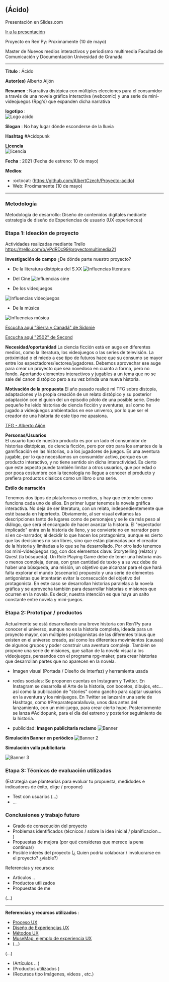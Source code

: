 
## (Ácido)  

Presentación en Slides.com

[Ir a la presentación](https://slides.com/albertoaijon/deck)

Proyecto en Ren'Py: Proximamente (10 de mayo)

Master de Nuevos medios interactivos y periodismo multimedia
Facultad de Comunicación y Documentación
Univesidad de Granada  

----

**Titulo** : Ácido

**Autor(es)** Alberto Aijón

**Resumen** : Narrativa distópica con múltiples elecciones para el consumidor a través de una novela gráfica interactiva (webcomic) y una serie de mini-videojuegos (Rpg's) que expanden dicha narrativa

**logotipo** :  
![Logo acido](https://user-images.githubusercontent.com/82902371/115732922-b4417300-a388-11eb-8afd-8a69d70ab0fd.jpg)


**Slogan** : No hay lugar dónde esconderse de la lluvia

**Hashtag**  #Acidopunk

**Licencia**    
![licencia](https://github.com/AlbertCzech/Proyecto-acido/blob/master/licencia.JPG)

**Fecha** : 2021 (Fecha de estreno: 10 de mayo)

**Medios**: 


*  :octocat: (https://github.com/AlbertCzech/Proyecto-acido) 
* Web: Proximamente (10 de mayo)




--- 

### Metodología

Metodología de desarrollo: Diseño de contenidos digitales mediante estrategia de diseño de Experiencias de usuario (UX experiences) 

### Etapa 1: Ideación de proyecto 

Actividades realizadas mediante Trello https://trello.com/b/vPdRDc99/proyectomultimedia21

**Investigación de campo**   ¿De dónde parte nuestro proyecto? 


* De la literatura distópica del S.XX 
![Influencias literatura](https://user-images.githubusercontent.com/82902371/115740268-f077d200-a38e-11eb-98bc-c7563b68e074.png)

* Del Cine
![Influencias cine](https://github.com/AlbertCzech/Proyecto-acido/blob/master/Pel%C3%ADculas.png?raw=true)

* De los videojuegos

![Influencias videojuegos](https://github.com/AlbertCzech/Proyecto-acido/blob/master/videojuegos.png?raw=true)

* De la música

![Influencias música](https://github.com/AlbertCzech/Proyecto-acido/blob/master/canciones.png?raw=true)

[Escucha aquí "Sierra y Canadá" de Sidonie](https://www.youtube.com/watch?v=7o34ASehN9s)

[Escucha aquí "2502" de Second](https://www.youtube.com/watch?v=0ncVFfs2oGg)



 
 
 


**Necesidad/oportunidad** 
La ciencia ficción está en auge en diferentes medios, como la literatura, los videojuegos o las series de televisión. La próximidad o el miedo a ese tipo de futuros hace que su consumo se mayor entre los espectadores/lectores/jugadores. Debemos aprovechar ese auge para crear un proyecto que sea novedoso en cuanto a forma, pero no fondo. Aportando elementos interactivos y jugables a un tema que no se sale del canon distópico pero a su vez brinda una nueva historia.

**Motivación de la propuesta** 
El año pasado realicé mi TFG sobre distopía, adaptaciones y la propia creación de un relato distópico y su posterior adaptación con el guion del un episodio piloto de una posible serie. Desde pequeño he leído historias de ciencia ficción y aventuras, así como he jugado a videojuegos ambientados en ese universo, por lo que ser el creador de una historia de este tipo me apasiona.

[TFG - Alberto Aijón](https://github.com/AlbertCzech/Proyecto-acido/blob/430d277362015b8efec2a1b91fc52368df5df4b0/Memoria%20TFG_Alberto%20Aij%C3%B3n%20L%C3%B3pez_Sobre%20Nosotros_%20un%20viaje%20de%20distop%C3%ADa%20y%20vuelta.pdf)

**Personas/Usuarios**  
El usuario tipo de nuestro producto es por un lado el consumidor de historias distópicas, de ciencia ficción, pero por otro para los amantes de la gamificación en las historias, o a los jugadores de juegos. Es una aventura jugable, por lo que necesitamos un consumidor activo, porque es un producto interactivo, y no tiene sentido sin dicha interactividad. Es cierto que este aspecto puede también limitar a otros usuarios, que por edad o por poca costumbre con la tecnología no llegue a conocer el producto y prefiera productos clásicos como un libro o una serie.

**Estilo de narración**  

Tenemos dos tipos de plataformas o medios, y hay que entender como funciona cada uno de ellos.
En primer lugar tenemos la novela gráfica interactiva. No deja de ser literatura, con un relato, independientemente que esté basada en hipertexto. Obviamente, al ser visual evitamos las descripciones tanto de lugares como de personajes y se le da más peso al diálogo, que será el encargado de hacer avanzar la historia. El "espectador implicado" entra en la historia de lleno, y se convierte no en narrador pero sí en co-narrador, al decidir lo que hacen los protagonista, aunque es cierto que las decisiones no son libres, sino que están planeadas por el creador de la historia y limitadas a lo que se ha desarrollado.
Por otro lado tenemos los mini-videojuegos rpg, con dos elementos clave: Storytelling (relato) y Quest (la búsqueda). Un Role Playing Game debe de tener una historia más o menos compleja, densa, con gran cantidad de texto y a su vez debe de haber una búsqueda, una misión, un objetivo que alcanzar para el que hará falta explorar el mundo (escenario) propuesto y una serie de elementos antigonistas que intentarán evitar la consecución del objetivo del protagonista. En este caso se desarrollan historias paralelas a la novela gráfica y se aprovecha también para desarrollar historias o misiones que ocurren en la novela. Es decir, nuestra intención es que haya un salto constante entre novela y mini-juegos.



### Etapa 2: Prototipar / productos 

Actualmente se está desarrollando una breve historia con Ren'Py para conocer el universo, aunque no es la historia completa, ideada para un proyecto mayor, con múltiples protagonistas de las diferentes tribus que existen en el universo creado, así como los diferentes movimientos (causas) de algunos grupos y poder construir una aventura compleja. También se propone una serie de misiones, que saltan de la novela visual a los videojuegos, pensandos con el programa rpg-maker, para crear historias que desarrollan partes que no aparecen en la novela.

* Imagen visual (Portada / Diseño de Interfaz) y herramienta usada 

* redes sociales: Se proponen cuentas en Instagram y Twitter. En Instagram se desarrolla el Arte de la historia, con bocetos, dibujos, etc... así como la publicación de "stories" como gancho para captar usuarios en la aventura y los minijuegos. En Twitter se lanzarán una serie de Hashtags, como #Preparateparalalluvia, unos días antes del lanzamiento, con un mini-juego, para crear cierto hype. Posteriormente se lanza #Acidopunk, para el día del estreno y posterior seguimiento de la historia.

* publicidad:
**Imagen publicitaria reclamo**
![Banner](https://github.com/AlbertCzech/Proyecto-acido/blob/master/banner.jpg?raw=true)

**Simulación Banner en periódico**
![Banner 2](https://github.com/AlbertCzech/Proyecto-acido/blob/master/Simulaci%C3%B3n%20El%20Pa%C3%ADs.jpg?raw=true)

**Simulación valla publicitaria**

![Banner 3](https://github.com/AlbertCzech/Proyecto-acido/blob/master/valla%20publicitaria.jpg?raw=true)



### Etapa 3: Técnicas de evaluación utilizadas

(Estrategia que plantearías para evaluar tu propuesta, medidodes e indicadores de éxito, elige / propone) 

* Test con usuarios (...) 
* ... 





### Conclusiones y trabajo futuro


* Grado de consecución del proyecto 
* Problemas identificados  (técnicos / sobre la idea inicial / planificacion… ) 
* Propuestas de mejora (por qué consideras que merece la pena continuar)
* Posible interés del proyecto (¿ Quien podría  colaborar / involucrarse en el proyecto? ¿viable?)


Referencias y recursos: 

* Artículos ..  
* Productos utilizados  
* Propuestas de me

(...)






----

**Referencias y recursos utilizados** :

* [Proceso UX](https://uxmastery.com/resources/process/)
* [Diseño de Experiencias UX](http://www.nosolousabilidad.com/articulos/uxd.htm) 
* [Métodos UX](https://mgea.github.io/UX-DIU-Checklist/index.html) 
* [MuseMap: ejemplo de experiencia UX](https://blog.prototypr.io/musemap-street-art-app-ux-case-study-9bec6a99823b) 
* (...) 

(...)
* (Artículos ..  )
* (Productos utilizados ) 
* (Recursos tipo Imágenes, videos , etc.) 












